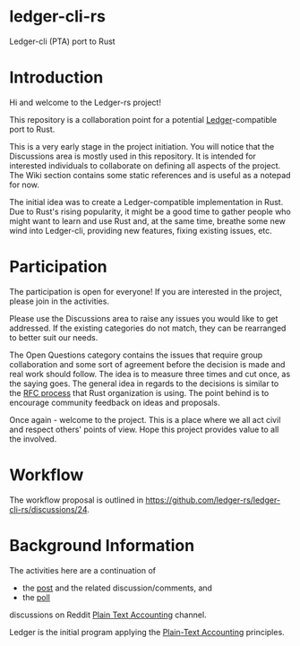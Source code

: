 # ledger-cli-rs
Ledger-cli (PTA) port to Rust

# Introduction

Hi and welcome to the Ledger-rs project!

This repository is a collaboration point for a potential [Ledger](https://ledger-cli.org/)-compatible port to Rust.

This is a very early stage in the project initiation. You will notice that the Discussions area is mostly used in this repository. It is intended for interested individuals to collaborate on defining all aspects of the project.
The Wiki section contains some static references and is useful as a notepad for now.

The initial idea was to create a Ledger-compatible implementation in Rust. Due to Rust's rising popularity, it might be a good time to gather people who might want to learn and use Rust and, at the same time, breathe some new wind into Ledger-cli, providing new features, fixing existing issues, etc.

# Participation

The participation is open for everyone! If you are interested in the project, please join in the activities.

Please use the Discussions area to raise any issues you would like to get addressed. If the existing categories do not match, they can be rearranged to better suit our needs.

The Open Questions category contains the issues that require group collaboration and some sort of agreement before the decision is made and real work should follow. The idea is to measure three times and cut once, as the saying goes. The general idea in regards to the decisions is similar to the [RFC process](https://rust-lang.github.io/rfcs/) that Rust organization is using. The point behind is to encourage community feedback on ideas and proposals.

Once again - welcome to the project. This is a place where we all act civil and respect others' points of view. Hope this project provides value to all the involved.

# Workflow

The workflow proposal is outlined in https://github.com/ledger-rs/ledger-cli-rs/discussions/24.

# Background Information

The activities here are a continuation of

- the [post](https://www.reddit.com/r/plaintextaccounting/comments/yrit29/ledgercompatible_implementation_in_rust/) and the related discussion/comments, and
- the [poll](https://www.reddit.com/r/plaintextaccounting/comments/zjtz9x/interested_in_contributing_to_ledger_port_to_rust/)

discussions on Reddit [Plain Text Accounting](https://www.reddit.com/r/plaintextaccounting/) channel.

Ledger is the initial program applying the [Plain-Text Accounting](https://plaintextaccounting.org/) principles.
